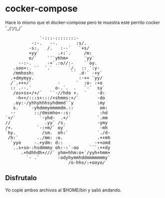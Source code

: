 # cocker-compose

Hace lo mismo que el docker-compose pero te muestra este perrito cocker ¯\_(ツ)_/¯

<pre>
             `-:::-::::::::-            
          -:-.   --.       :s/.         
         -s:.   /.   :--`   `+s/        
         +yy`       .+:`.     /m:       
         o/`    ```yhhm+      `yy`      
     --:-.      -+`.:o//:-    ``oy.     
   .soo+:. ``  `.`      `/.  :: `:y-    
   /mmhosh:              `` .d-` -+y`   
  .+dmymyy.                 :-++ `yy/   
  /`.+++/`          -      `  :o- :+o   
  :: .--.`         o-.`.  .   `-`  sy`  
   /os+ss+/+/`   ``-//hdo +.  `    -d:  
    -h++/:::s+:::/+shmms:+/`       -do  
   .oy:-/yhhyhhhsyhdmmd``y         :my  
   s.    `-yhdmmymmmmdm.::          om: 
  --       ::/dmsmho+-:s:           :hd 
`+/`         `-yhd-  .+/`          `.mm 
//             .yy` /s.            -ymy 
/+.         `-:+m/` oy`             -mh 
`hy.          /sm.  oh:`           `./d-
 /h:`       ../mm: :o.             .++mh
  `yyo     -.+ydm: d::            -++omd
   ..s+so-:hsdmmmy oh:-:`-oo    ```:++dy
      .+hdhhdh+///` yhm+hhm:o+`/yyh+hmm+
        `- .`       :odyhymmhddmmmmmmmy`
                        /o-hhs/:+ooyo/  
</pre>                       

## Disfrutalo

Yo copié ambos archivos al $HOME/bin y salió andando.



